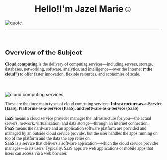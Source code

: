<!DOCTYPE html>
<html lang="en">
	<head>
		<meta charset="utf-8">
		<meta name="viewport" content="width=device-width, initial-scale=1">
	</head>
	<body>
		<h1><center>Hello!I'm Jazel Marie☺️</h1></center>
		<img src="https://i.pinimg.com/736x/56/ee/a2/56eea2d7be846ea680658a1bede42dd6.jpg" alt="quote" class="image1">
    <hr>
    <br>
		<h2>Overview of the Subject</h2>
		<p style="font-family:tahoma;"><strong>Cloud computing</strong> is the delivery of computing services—including servers, storage, databases, networking, software, analytics, and intelligence—over the Internet <strong>(“the cloud”)</strong> to offer faster innovation, flexible resources, and economies of scale.</p>
    <br>
    <br>
		<img src="https://cdn.educba.com/academy/wp-content/uploads/2019/07/Cloud-Computing-Providers.png" alt="cloud computing services" class="image2">
	<br>
	    <p style="font-family:tahoma;">These are the three main types of cloud computing services: <strong>Infrastructure-as-a-Service (IaaS), Platforms-as-a-Service (PaaS), and Software-as-a-Service (SaaS)</strong>.
    <br>
    <br>
	    <strong>IaaS</strong> means a cloud service provider manages the infrastructure for you—the actual servers, network, virtualization, and data storage—through an internet connection.
    <br>
        <strong>PaaS</strong> means the hardware and an application-software platform are provided and managed by an outside cloud service provider, but the user handles the apps running on top of the platform and the data the app relies on.
    <br>
    <strong>SaaS</strong> is a service that delivers a software application—which the cloud service provider manages—to its users. Typically, SaaS apps are web applications or mobile apps that users can access via a web browser. 
	    </p>
	</body>
</html>
